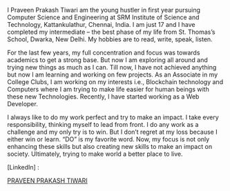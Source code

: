 I Praveen Prakash Tiwari am the young hustler in first year pursuing Computer Science and Engineering at SRM Institute of Science and Technology, Kattankulathur, Chennai, India. I am just 17 and I have completed my intermediate – the best phase of my life from St. Thomas’s School, Dwarka, New Delhi. My hobbies are to read, write, speak, listen.

For the last few years, my full concentration and focus was towards academics to get a strong base. But now I am exploring all around and trying new things as much as I can. Till now, I have not achieved anything but now I am learning and working on few projects.
As an Associate in my College Clubs, I am working on my interests i.e., Blockchain technology and Computers where I am trying to make life easier for human beings with these new Technologies. Recently, I have started working as a Web Developer.

I always like to do my work perfect and try to make an impact. I take every responsibility, thinking myself to lead from front. I do any work as a challenge and my only try is to win. But I don’t regret at my loss because I either win or learn. “DO” is my favorite word.
Now, my focus is not only enhancing these skills but also creating new skills to make an impact on society. Ultimately, trying to make world a better place to live.

[LinkedIn] : <div class="badge-base LI-profile-badge" data-locale="en_US" data-size="large" data-theme="light" data-type="VERTICAL" data-vanity="praveenprakashtiwari" data-version="v1"><a class="badge-base__link LI-simple-link" href="https://in.linkedin.com/in/praveenprakashtiwari?trk=profile-badge">PRAVEEN PRAKASH TIWARI</a></div>
              
